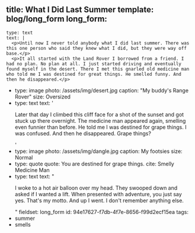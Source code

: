 title: What I Did Last Summer
template: blog/long_form
long_form:
  - 
    type: text
    text: |
      <p>Until now I never told anybody what I did last summer. There was this one person who said they knew what I did, but they were way off base.</p>
      <p>It all started with the Land Rover I borrowed from a friend. I had no plan. No plan at all. I just started driving and eventually found myself in the desert. There I met this gnarled old medicine man who told me I was destined for great things. He smelled funny. And then he disappeared.</p>
  - 
    type: image
    photo: /assets/img/desert.jpg
    caption: "My buddy's Range Rover"
    size: Oversized
  - 
    type: text
    text: '<p>Later that day I climbed this cliff face for a shot of the sunset and got stuck up there overnight. The medicine man appeared again, smelling even funnier than before. He told me I was destined for grape things. I was confused. And then he disappeared. Grape things?</p>'
  - 
    type: image
    photo: /assets/img/dangle.jpg
    caption: My footsies
    size: Normal
  - 
    type: quote
    quote: You are destined for grape things.
    cite: Smelly Medicine Man
  - 
    type: text
    text: "<p>I woke to a hot air balloon over my head. They swooped down and asked if I wanted a lift. When presented with adventure, you just say yes. That's my motto. And up I went. I don't remember anything else.</p>"
fieldset: long_form
id: 94e17627-f7db-4f7e-8656-f99d2ecf15ea
tags:
  - summer
  - smells
